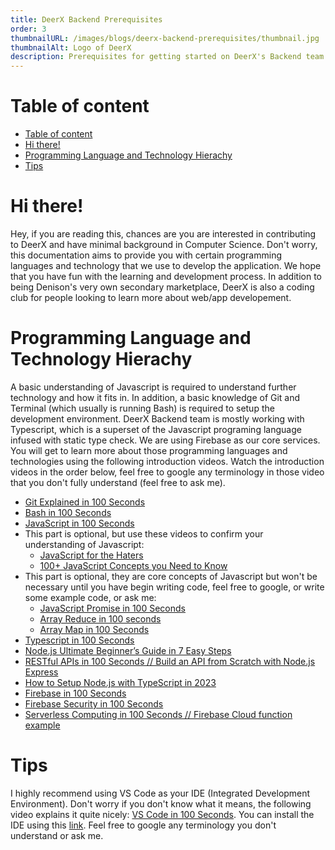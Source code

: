 ```yaml
---
title: DeerX Backend Prerequisites
order: 3
thumbnailURL: /images/blogs/deerx-backend-prerequisites/thumbnail.jpg
thumbnailAlt: Logo of DeerX
description: Prerequisites for getting started on DeerX's Backend team
---
```


# Table of content

- [Table of content](#table-of-content)
- [Hi there!](#hi-there)
- [Programming Language and Technology Hierachy](#programming-language-and-technology-hierachy)
- [Tips](#tips)

# Hi there!

Hey, if you are reading this, chances are you are interested in contributing to DeerX and have minimal background in Computer Science. Don't worry, this documentation aims to provide you with certain programming languages and technology that we use to develop the application. We hope that you have fun with the learning and development process. In addition to being Denison's very own secondary marketplace, DeerX is also a coding club for people looking to learn more about web/app developement.

# Programming Language and Technology Hierachy

A basic understanding of Javascript is required to understand further technology and how it fits in. In addition, a basic knowledge of Git and Terminal (which usually is running Bash) is required to setup the development environment. DeerX Backend team is mostly working with Typescript, which is a superset of the Javascript programing language infused with static type check. We are using Firebase as our core services. You will get to learn more about those programming languages and technologies using the following introduction videos. Watch the introduction videos in the order below, feel free to google any terminology in those video that you don't fully understand (feel free to ask me).

- [Git Explained in 100 Seconds](https://www.youtube.com/watch?v=hwP7WQkmECE)
- [Bash in 100 Seconds](https://www.youtube.com/watch?v=I4EWvMFj37g)
- [JavaScript in 100 Seconds](https://www.youtube.com/watch?v=DHjqpvDnNGE)
- This part is optional, but use these videos to confirm your understanding of Javascript:
  - [JavaScript for the Haters](https://www.youtube.com/watch?v=aXOChLn5ZdQ&t=24s)
  - [100+ JavaScript Concepts you Need to Know](https://www.youtube.com/watch?v=lkIFF4maKMU)
- This part is optional, they are core concepts of Javascript but won't be necessary until you have begin writing code, feel free to google, or write some example code, or ask me:
  - [JavaScript Promise in 100 Seconds](https://www.youtube.com/watch?v=RvYYCGs45L4)
  - [Array Reduce in 100 seconds](https://www.youtube.com/watch?v=tVCYa_bnITg)
  - [Array Map in 100 Seconds](https://www.youtube.com/watch?v=DC471a9qrU4)
- [Typescript in 100 Seconds](https://www.youtube.com/watch?v=zQnBQ4tB3ZA)
- [Node.js Ultimate Beginner’s Guide in 7 Easy Steps](https://www.youtube.com/watch?v=ENrzD9HAZK4&t=481s)
- [RESTful APIs in 100 Seconds // Build an API from Scratch with Node.js Express](https://www.youtube.com/watch?v=-MTSQjw5DrM)
- [How to Setup Node.js with TypeScript in 2023](https://www.youtube.com/watch?v=H91aqUHn8sE)
- [Firebase in 100 Seconds](https://www.youtube.com/watch?v=vAoB4VbhRzM)
- [Firebase Security in 100 Seconds](https://www.youtube.com/watch?v=sw1Uy3zwsLs)
- [Serverless Computing in 100 Seconds // Firebase Cloud function example](https://www.youtube.com/watch?v=W_VV2Fx32_Y)

# Tips

I highly recommend using VS Code as your IDE (Integrated Development Environment). Don't worry if you don't know what it means, the following video explains it quite nicely: [VS Code in 100 Seconds](https://www.youtube.com/watch?v=KMxo3T_MTvY). You can install the IDE using this [link](https://code.visualstudio.com/download). Feel free to google any terminology you don't understand or ask me.
